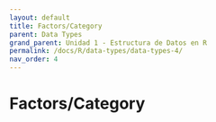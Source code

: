 ```yaml
---
layout: default
title: Factors/Category
parent: Data Types
grand_parent: Unidad 1 - Estructura de Datos en R
permalink: /docs/R/data-types/data-types-4/
nav_order: 4
---
```


# Factors/Category
